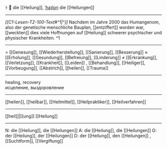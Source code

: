 ⚕️ 🔴 die [[Heilung]], [ˈhaɪ̯lʊŋ](https://youglish.com/pronounce/Heilung/german)
die [[Heilungen]]

---
*[[C1-Lesen-T2-100-Text#^1|^]]* Nachdem im Jahre 2000 das Humangenom, also der genetische menschliche Bauplan, [[entziffert]] worden war, [[weckten]] dies viele Hoffnungen auf [[Heilung]] schwerer psychischer und physischer Krankheiten. ^1


---
= [[Genesung]], [[Wiederherstellung]], [[Sanierung]], [[Besserung]]
≈ [[Erholung]], [[Gesundung]], [[Befreiung]], [[Linderung]]
≠ [[Erkrankung]], [[Verletzung]], [[Krankheit]], [[Leiden]]
, [[Behandlung]], [[Heiliger]], [[Vorbeugung]], [[Abstrich]], [[heilen]], [[Trauma]]

---
healing, recovery  
исцеление, выздоровление

---
[[heilen]], [[heilbar]], [[Heilmittel]], [[Heilpraktiker]], [[Heilverfahren]]

---
[[heil]]|[[ung]]
[[Heilung]]


---
N: die [[Heilung]], die [[Heilungen]]
A: die [[Heilung]], die [[Heilungen]]
G: der [[Heilung]], der [[Heilungen]]
D: der [[Heilung]], den [[Heilungen]]
, [[Suchtform]], [[Vergiftung]]